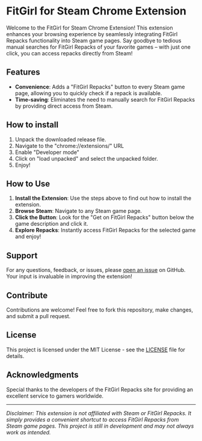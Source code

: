 # FitGirl for Steam Chrome Extension

Welcome to the FitGirl for Steam Chrome Extension! This extension enhances your browsing experience by seamlessly integrating FitGirl Repacks functionality into Steam game pages. Say goodbye to tedious manual searches for FitGirl Repacks of your favorite games – with just one click, you can access repacks directly from Steam!

## Features

- **Convenience**: Adds a "FitGirl Repacks" button to every Steam game page, allowing you to quickly check if a repack is available.
- **Time-saving**: Eliminates the need to manually search for FitGirl Repacks by providing direct access from Steam.

## How to install

1. Unpack the downloaded release file.
2. Navigate to the "chrome://extensions/" URL
3. Enable "Developer mode"
4. Click on "load unpacked" and select the unpacked folder.
5. Enjoy!

## How to Use

1. **Install the Extension**: Use the steps above to find out how to install the extension.
1. **Browse Steam**: Navigate to any Steam game page.
2. **Click the Button**: Look for the "Get on FitGirl Repacks" button below the game description and click it.
3. **Explore Repacks**: Instantly access FitGirl Repacks for the selected game and enjoy!

## Support

For any questions, feedback, or issues, please [open an issue](https://github.com/blazturk/steam-to-fitgirl-button/issues) on GitHub. Your input is invaluable in improving the extension!

## Contribute

Contributions are welcome! Feel free to fork this repository, make changes, and submit a pull request.

## License

This project is licensed under the MIT License - see the [LICENSE](LICENSE) file for details.

## Acknowledgments

Special thanks to the developers of the FitGirl Repacks site for providing an excellent service to gamers worldwide.

---

*Disclaimer: This extension is not affiliated with Steam or FitGirl Repacks. It simply provides a convenient shortcut to access FitGirl Repacks from Steam game pages. This project is still in development and may not always work as intended.*
